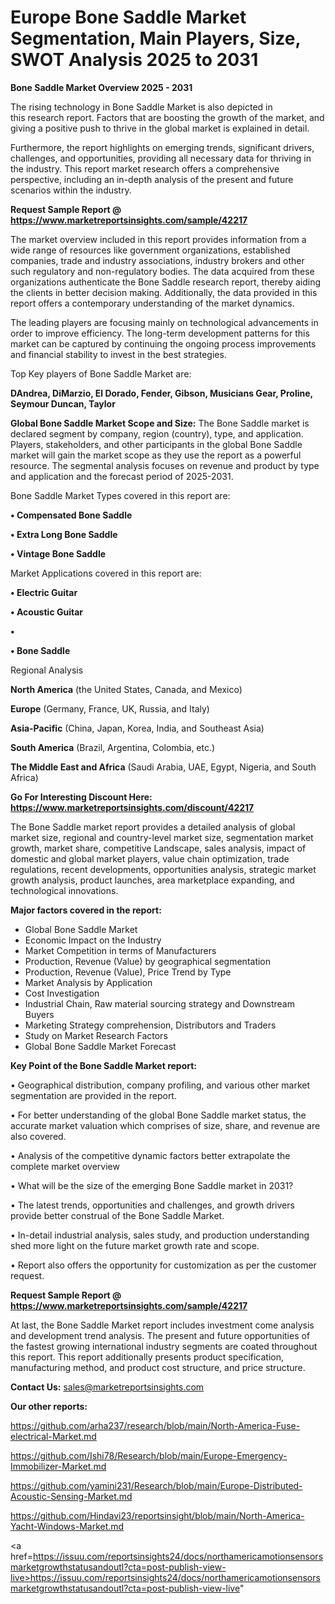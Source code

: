 # Europe Bone Saddle Market Segmentation, Main Players, Size, SWOT Analysis 2025 to 2031

<Strong> Bone Saddle Market Overview 2025 - 2031</strong>

The rising technology in Bone Saddle Market is also depicted in this research report. Factors that are boosting the growth of the market, and giving a positive push to thrive in the global market is explained in detail.

Furthermore, the report highlights on emerging trends, significant drivers, challenges, and opportunities, providing all necessary data for thriving in the industry. This report market research offers a comprehensive perspective, including an in-depth analysis of the present and future scenarios within the industry.

<strong>Request Sample Report @ <a href=https://www.marketreportsinsights.com/sample/42217>https://www.marketreportsinsights.com/sample/42217</a></strong>

The market overview included in this report provides information from a wide range of resources like government organizations, established companies, trade and industry associations, industry brokers and other such regulatory and non-regulatory bodies. The data acquired from these organizations authenticate the Bone Saddle research report, thereby aiding the clients in better decision making. Additionally, the data provided in this report offers a contemporary understanding of the market dynamics.

The leading players are focusing mainly on technological advancements in order to improve efficiency. The long-term development patterns for this market can be captured by continuing the ongoing process improvements and financial stability to invest in the best strategies.

Top Key players of Bone Saddle Market are:

<strong>DAndrea, DiMarzio, El Dorado, Fender, Gibson, Musicians Gear, Proline, Seymour Duncan, Taylor</strong>

<strong><b>Global Bone Saddle Market Scope and Size:</b></strong>
The Bone Saddle market is declared segment by company, region (country), type, and application. Players, stakeholders, and other participants in the global Bone Saddle market will gain the market scope as they use the report as a powerful resource. The segmental analysis focuses on revenue and product by type and application and the forecast period of 2025-2031.

Bone Saddle Market Types covered in this report are:

<strong>•  Compensated Bone Saddle

•  Extra Long Bone Saddle

•  Vintage Bone Saddle</strong>

Market Applications covered in this report are:

<strong>•  Electric Guitar

•  Acoustic Guitar

•  

•  Bone Saddle</strong> 

Regional Analysis

<strong>North America</strong> (the United States, Canada, and Mexico)

<strong>Europe</strong> (Germany, France, UK, Russia, and Italy)

<strong>Asia-Pacific</strong> (China, Japan, Korea, India, and Southeast Asia)

<strong>South America</strong> (Brazil, Argentina, Colombia, etc.)

<strong>The Middle East and Africa</strong> (Saudi Arabia, UAE, Egypt, Nigeria, and South Africa)

<strong>Go For Interesting Discount Here: <a href=https://www.marketreportsinsights.com/discount/42217>https://www.marketreportsinsights.com/discount/42217</a></strong>

The Bone Saddle market report provides a detailed analysis of global market size, regional and country-level market size, segmentation market growth, market share, competitive Landscape, sales analysis, impact of domestic and global market players, value chain optimization, trade regulations, recent developments, opportunities analysis, strategic market growth analysis, product launches, area marketplace expanding, and technological innovations.

<strong><b>Major factors covered in the report:</b></strong>
<ul>
  <li>Global Bone Saddle Market </li>
  <li>Economic Impact on the Industry</li>
  <li>Market Competition in terms of Manufacturers</li>
  <li>Production, Revenue (Value) by geographical segmentation</li>
  <li>Production, Revenue (Value), Price Trend by Type</li>
  <li>Market Analysis by Application</li>
  <li>Cost Investigation</li>
  <li>Industrial Chain, Raw material sourcing strategy and Downstream Buyers</li>
  <li>Marketing Strategy comprehension, Distributors and Traders</li>
  <li>Study on Market Research Factors</li>
  <li>Global Bone Saddle Market Forecast</li>
</ul>

<strong><b>Key Point of the Bone Saddle Market report:</b></strong>

• Geographical distribution, company profiling, and various other market segmentation are provided in the report.

• For better understanding of the global Bone Saddle market status, the accurate market valuation which comprises of size, share, and revenue are also covered.

• Analysis of the competitive dynamic factors better extrapolate the complete market overview

• What will be the size of the emerging Bone Saddle market in 2031?

• The latest trends, opportunities and challenges, and growth drivers provide better construal of the Bone Saddle Market.

• In-detail industrial analysis, sales study, and production understanding shed more light on the future market growth rate and scope.

• Report also offers the opportunity for customization as per the customer request.

<strong>Request Sample Report @ <a href=https://www.marketreportsinsights.com/sample/42217>https://www.marketreportsinsights.com/sample/42217</a></strong>

At last, the Bone Saddle Market report includes investment come analysis and development trend analysis. The present and future opportunities of the fastest growing international industry segments are coated throughout this report. This report additionally presents product specification, manufacturing method, and product cost structure, and price structure.

<strong>Contact Us:</strong>
sales@marketreportsinsights.com

<strong>Our other reports:</strong>

<a href=https://github.com/arha237/research/blob/main/North-America-Fuse-electrical-Market.md>https://github.com/arha237/research/blob/main/North-America-Fuse-electrical-Market.md</a>

<a href=https://github.com/Ishi78/Research/blob/main/Europe-Emergency-Immobilizer-Market.md>https://github.com/Ishi78/Research/blob/main/Europe-Emergency-Immobilizer-Market.md</a>

<a href=https://github.com/yamini231/Research/blob/main/Europe-Distributed-Acoustic-Sensing-Market.md>https://github.com/yamini231/Research/blob/main/Europe-Distributed-Acoustic-Sensing-Market.md</a>

<a href=https://github.com/Hindavi23/reportsinsight/blob/main/North-America-Yacht-Windows-Market.md>https://github.com/Hindavi23/reportsinsight/blob/main/North-America-Yacht-Windows-Market.md</a>

<a href=https://issuu.com/reportsinsights24/docs/northamericamotionsensorsmarketgrowthstatusandoutl?cta=post-publish-view-live>https://issuu.com/reportsinsights24/docs/northamericamotionsensorsmarketgrowthstatusandoutl?cta=post-publish-view-live</a>"
